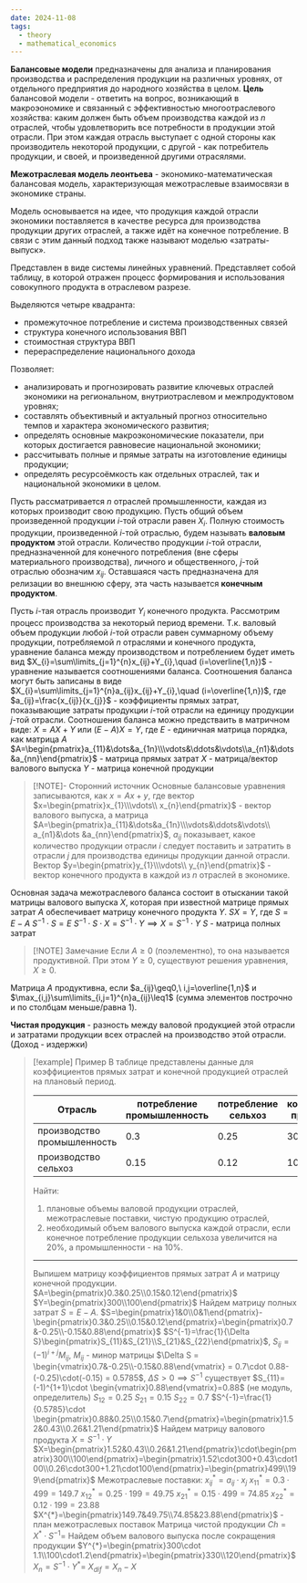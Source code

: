 ```yaml
---
date: 2024-11-08
tags:
  - theory
  - mathematical_economics
---
```

**Балансовые модели** предназначены для анализа и планирования производства и распределения продукции на различных уровнях, от отдельного предприятия до народного хозяйства в целом.
**Цель** балансовой модели - ответить на вопрос, возникающий в макроэономике и связанный с эффективностью многоотраслевого хозяйства: каким должен быть объем производства каждой из $n$ отраслей, чтобы удовлетворить все потребности в продукции этой отрасли. При этом каждая отрасль выступает с одной стороны как производитель некоторой продукции, с другой - как потребитель продукции, и своей, и произведенной другими отрасялями.

**Межотраслевая модель леонтьева** - экономико-математическая балансовая модель, характеризующая межотраслевые взаимосвязи в экономике страны.

Модель основывается на идее, что продукция каждой отрасли экономики поставляется в качестве ресурса для производства продукции других отраслей, а также идёт на конечное потребление. В связи с этим данный подход также называют моделью «затраты-выпуск».

Представлен в виде системы линейных уравнений. Представляет собой таблицу, в которой отражен процесс формирования и использования совокупного продукта в отраслевом разрезе.

Выделяются четыре квадранта:
- промежуточное потребление и система производственных связей
- структура конечного использования ВВП
- стоимостная структура ВВП
- перераспределение национального дохода

Позволяет:
- анализировать и прогнозировать развитие ключевых отраслей экономики на региональном, внутриотраслевом и межпродуктовом уровнях;
- составлять объективный и актуальный прогноз относительно темпов и характера экономического развития;
- определять основные макроэкономические показатели, при которых достигается равновесие национальной экономики;
- рассчитывать полные и прямые затраты на изготовление единицы продукции;
- определять ресурсоёмкость как отдельных отраслей, так и национальной экономики в целом.

Пусть рассматривается $n$ отраслей промышленности, каждая из которых производит свою продукцию. Пусть общий объем произведенной продукции $i$-той отрасли равен $X_{i}$. Полную стоимость продукции, произведенной $i$-той отраслью, будем называть **валовым продуктом** этой отрасли.
Количество продукции $i$-той отрасли, предназначенной для конечного потребления (вне сферы материального производства), личного и общественного, $j$-той отраслью обозначим $x_{ij}$. Оставшаяся часть предназначена для релизации во внешнюю сферу, эта часть называется **конечным продуктом**.

Пусть $i$-тая отрасль производит $Y_{i}$ конечного продукта. Рассмотрим процесс производства за некоторый период времени.
Т.к. валовый объем продукции любой $i$-той отрасли равен суммарному объему продукции, потребляемой $n$ отраслями и конечного продукта, уравнение баланса между производством и потреблением будет иметь вид $X_{i}=\sum\limits_{j=1}^{n}x_{ij}+Y_{i},\quad (i=\overline{1,n})$ - уравнение называется соотношениями баланса.
Соотношения баланса могут быть записаны в виде $X_{i}=\sum\limits_{j=1}^{n}a_{ij}x_{ij}+Y_{i},\quad (i=\overline{1,n})$, где $a_{ij}=\frac{x_{ij}}{x_{j}}$ - коэффициенты прямых затрат, показывающие затраты продукции $i$-той отрасли на единицу продукции $j$-той отрасли.
Соотношения баланса можно предстваить в матричном виде: $X=AX+Y$ или $(E-A)X=Y$, где
$E$ - единичная матрица порядка, как матрица $A$
$A=\begin{pmatrix}a_{11}&\dots&a_{1n}\\\vdots&\ddots&\vdots\\a_{n1}&\dots&a_{nn}\end{pmatrix}$ - матрица прямых затрат
$X$ - матрица/вектор валового выпуска
$Y$ - матрица конечной продукции

>[!NOTE]- Сторонний источник
> Основные балансовые уравнения записываются, как $x=Ax+y$, где вектор $x=\begin{pmatrix}x_{1}\\\vdots\\ x_{n}\end{pmatrix}$ - вектор валового выпуска, а матрица $A=\begin{pmatrix}a_{11}&\dots&a_{1n}\\\vdots&\ddots&\vdots\\ a_{n1}&\dots &a_{nn}\end{pmatrix}$, $a_{ij}$ показывает, какое количество продукции отрасли $i$ следует поставить и затратить в отрасли $j$ для производства единицы продукции данной отрасли. Вектор $y=\begin{pmatrix}y_{1}\\\vdots\\ y_{n}\end{pmatrix}$ - вектор конечного продукта в каждой из $n$ отраслей в экономике.

Основная задача межотраслевого баланса состоит в отыскании такой матрицы валового выпуска $X$, которая при известной матрице прямых затрат $A$ обеспечивает матрицу конечного продукта $Y$.
$SX=Y$, где $S=E-A$
$S^{-1}\cdot S=E$
$S^{-1}\cdot S\cdot X=S^{-1}\cdot Y \implies X=S^{-1}\cdot Y$
$S$ - матрица полных затрат

> [!NOTE] Замечание
> Если $A\geq0$ (поэлементно), то она называется продуктивной. При этом $Y\geq0$, существуют решения уравнения, $X\geq0$.

Матрица $A$ продуктивна, если $a_{ij}\geq0,\ i,j=\overline{1,n}$ и $\max_{i,j}\sum\limits_{i,j=1}^{n}a_{ij}\leq1$ (сумма элементов построчно и по столбцам меньше/равна 1).

**Чистая продукция** - разность между валовой продукцией этой отрасли и затратами продукции всех отраслей на производство этой отрасли. (Доход - издержки)


> [!example] Пример
> В таблице представлены данные для коэффициентов прямых затрат и конечной продукцией отраслей на плановый период.
>
> | Отрасль                     | потребление промышленность | потребление сельхоз | конечный продукт |
> | --------------------------- | -------------------------- | ------------------- | ---------------- |
> | производство промышленность | 0.3                        | 0.25                | 300              |
> | производство сельхоз        | 0.15                       | 0.12                | 100              |
>
> Найти:
> 1. плановые объемы валовой продукции отраслей, межотраслевые поставки, чистую продукцию отраслей,
> 2. необходимый объем валового выпуска каждой отрасли, если конечное потребление продукции сельхоза увеличится на 20%, а промышленности - на 10%.
> 
> ---
> Выпишем матрицу коэффициентов прямых затрат $A$ и матрицу конечной продукции.
>    $A=\begin{pmatrix}0.3&0.25\\0.15&0.12\end{pmatrix}$
>    $Y=\begin{pmatrix}300\\100\end{pmatrix}$
>    Найдем матрицу полных затрат $S=E-A$.
>    $S=\begin{pmatrix}1&0\\0&1\end{pmatrix}-\begin{pmatrix}0.3&0.25\\0.15&0.12\end{pmatrix}=\begin{pmatrix}0.7&-0.25\\-0.15&0.88\end{pmatrix}$
>    $S^{-1}=\frac{1}{\Delta S}\begin{pmatrix}S_{11}&S_{21}\\S_{21}&S_{22}\end{pmatrix}$, $S_{ij}=(-1)^{i+j}M_{ij}$, $M_{ij}$ - минор матрицы
>    $\Delta S = \begin{vmatrix}0.7&-0.25\\-0.15&0.88\end{vmatrix} = 0.7\cdot 0.88-(-0.25)\cdot(-0.15) = 0.5785$, $\Delta S>0 \implies S^{-1}$ существует
>    $S_{11}=(-1)^{1+1}\cdot \begin{vmatrix}0.88\end{vmatrix}=0.88$ (не модуль, определитель)
>    $S_{12}=0.25$
>    $S_{21}=0.15$
>    $S_{22}=0.7$
>    $S^{-1}=\frac{1}{0.5785}\cdot \begin{pmatrix}0.88&0.25\\0.15&0.7\end{pmatrix}=\begin{pmatrix}1.52&0.43\\0.26&1.21\end{pmatrix}$
>    Найдем матрицу валового продукта
>    $X=S^{-1}\cdot Y$
>    $X=\begin{pmatrix}1.52&0.43\\0.26&1.21\end{pmatrix}\cdot\begin{pmatrix}300\\100\end{pmatrix}=\begin{pmatrix}1.52\cdot300+0.43\cdot100\\0.26\cdot300+1.21\cdot100\end{pmatrix}=\begin{pmatrix}499\\199\end{pmatrix}$
>    Межотраслевые поставки:
>    $x^{*}_{ij}=a_{ij}\cdot x_{j}$
>    $x^{*}_{11}=0.3\cdot499=149.7$
>    $x^{*}_{12}=0.25\cdot199=49.75$
>    $x^{*}_{21}=0.15\cdot499=74.85$
>    $x^{*}_{22}=0.12\cdot199=23.88$
>    $X^{*}=\begin{pmatrix}149.7&49.75\\74.85&23.88\end{pmatrix}$ - план межотраслевых поставок
>    Матрица чистой продукции
>    $Ch=X^{*}\cdot S^{-1}=$
>    Найдем объем валового выпуска после сокращения продукции
>    $Y^{*}=\begin{pmatrix}300\cdot 1.1\\100\cdot1.2\end{pmatrix}=\begin{pmatrix}330\\120\end{pmatrix}$
>    $X_{n}=S^{-1}\cdot Y^{*}=$
>    $X_{dif}=X_{n}-X$

